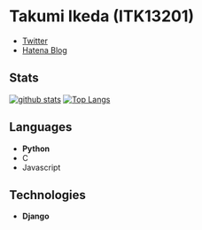 # Takumi Ikeda (ITK13201)

- [Twitter](https://twitter.com/itk13201)
- [Hatena Blog](https://itk13201.hatenablog.com/)

## Stats

[![github stats](https://github-readme-stats.vercel.app/api?username=ITK13201&show_icons=true)](https://github.com/anuraghazra/github-readme-stats)
[![Top Langs](https://github-readme-stats.vercel.app/api/top-langs/?username=ITK13201&exclude_repo=HellGame)](https://github.com/anuraghazra/github-readme-stats)

## Languages

- **Python**
- C
- Javascript

## Technologies

- **Django**
